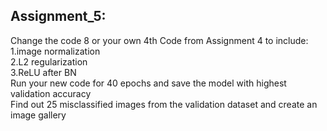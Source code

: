 ## Assignment_5: <br>
Change the code 8 or your own 4th Code from Assignment 4 to include:<br>
1.image normalization <br>
2.L2 regularization <br>
3.ReLU after BN <br>
Run your new code for 40 epochs and save the model with highest validation accuracy <br>
Find out 25 misclassified images from the validation dataset and create an image gallery
